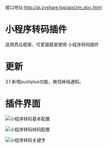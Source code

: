 接口地址:http://ai.zyshare.top/api/zm_doc.html

# 小程序转码插件


适用西瓜框架、可爱猫框架使用 小程序转码插件

# 更新
3.1 新增pushplus功能，微信掉线通知。

# 插件界面
![小程序转码基本配置](https://github.com/tzi-shue/zhuanma/assets/93068847/cba4268e-18e2-4236-ab3c-1d6ba7dfe860)

![小程序转码转码配置](https://github.com/tzi-shue/zhuanma/assets/93068847/12ca4a0e-a8af-47af-8bec-0791421c7246)

![小程序转码关键字](https://github.com/tzi-shue/zhuanma/assets/93068847/0b6aaa2c-4b33-4740-9dc2-2aad99a5c6c5)

